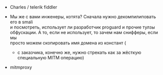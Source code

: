 - Charles / telerik fiddler
- Мы же с вами инженеры, котята? Сначала нужно декомпилиповать его в smali  
    и посмотреть, использует ли разработчик proguard и прочие тулзы  
    обфускации. А то, если не использует, то зачем нам снифферы, если мы  
    просто можем скопировать имя домена из констант (  
    - с заказчика, конечно же, нужно стрекать как за жёсткую специальную MITM операцию)  
    
- mitmproxy